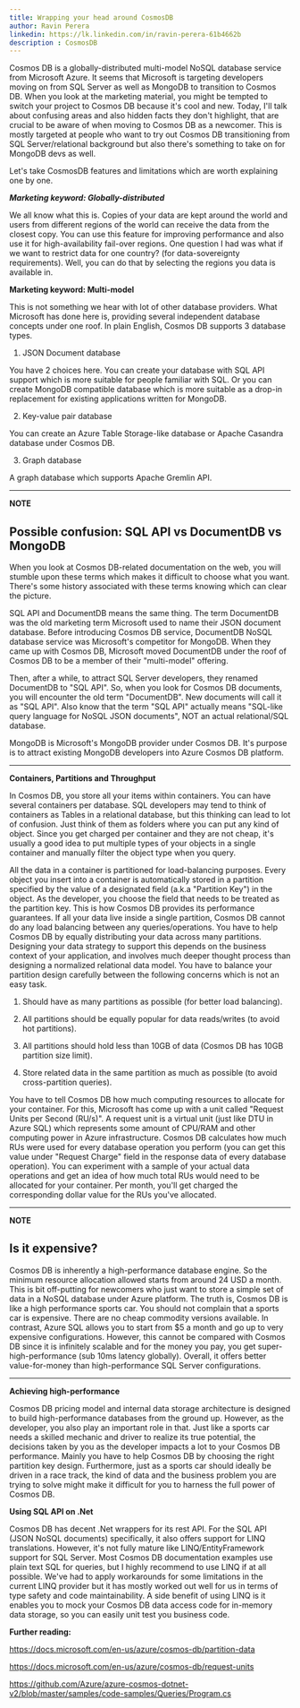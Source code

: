 ```yaml
---
title: Wrapping your head around CosmosDB
author: Ravin Perera
linkedin: https://lk.linkedin.com/in/ravin-perera-61b4662b
description : CosmosDB
---
```


Cosmos DB is a globally-distributed multi-model NoSQL database service from Microsoft Azure. It seems that Microsoft is targeting developers moving on from SQL Server as well as MongoDB to transition to Cosmos DB. When you look at the marketing material, you might be tempted to switch your project to Cosmos DB because it's cool and new. Today, I'll talk about confusing areas and also hidden facts they don't highlight, that are crucial to be aware of when moving to Cosmos DB as a newcomer. This is mostly targeted at people who want to try out Cosmos DB transitioning from SQL Server/relational background but also there's something to take on for MongoDB devs as well.

Let's take CosmosDB features and limitations which are worth explaining one by one.

***Marketing keyword: Globally-distributed***

We all know what this is. Copies of your data are kept around the world and users from different regions of the world can receive the data from the closest copy. You can use this feature for improving performance and also use it for high-availability fail-over regions. One question I had was what if we want to restrict data for one country? (for data-sovereignty requirements). Well, you can do that by selecting the regions you data is available in.

**Marketing keyword: Multi-model**

This is not something we hear with lot of other database providers. What Microsoft has done here is, providing several independent database concepts under one roof. In plain English, Cosmos DB supports 3 database types. 

 1) JSON Document database

 You have 2 choices here. You can create your database with SQL API support which is more suitable for people familiar with SQL. Or you  can create MongoDB compatible database which is more suitable as a drop-in replacement for existing applications written for MongoDB.

 2) Key-value pair database

 You can create an Azure Table Storage-like database or Apache Casandra database under Cosmos DB.

 3) Graph database

 A graph database which supports Apache Gremlin API.

---
**NOTE**

Possible confusion: SQL API vs DocumentDB vs MongoDB
------------------------------------------------------
When you look at Cosmos DB-related documentation on the web, you will stumble upon these terms which makes it difficult to choose what you want. There's some history associated with these terms knowing which can clear the picture.
	
SQL API and DocumentDB means the same thing. The term DocumentDB was the old marketing term Microsoft used to name their JSON document database. Before introducing Cosmos DB service, DocumentDB NoSQL database service was Microsoft's competitor for MongoDB. When they came up with Cosmos DB, Microsoft moved DocumentDB under the roof of Cosmos DB to be a member of their "multi-model" offering.
	
Then, after a while, to attract SQL Server developers, they renamed DocumentDB to "SQL API". So, when you look for Cosmos DB documents, you will encounter the old term "DocumentDB". New documents will call it as "SQL API". Also know that the term "SQL API" actually means "SQL-like query language for NoSQL JSON documents", NOT an actual relational/SQL database.
	
MongoDB is Microsoft's MongoDB provider under Cosmos DB. It's purpose is to attract existing MongoDB developers into Azure Cosmos DB platform.

---

**Containers, Partitions and Throughput**

In Cosmos DB, you store all your items within containers. You can have several containers per database. SQL developers may tend to think of containers as Tables in a relational database, but this thinking can lead to lot of confusion. Just think of them as folders where you can put any kind of object. Since you get charged per container and they are not cheap, it's usually a good idea to put multiple types of your objects in a single container and manually filter the object type when you query.

All the data in a container is partitioned for load-balancing purposes. Every object you insert into a container is automatically stored in a partition specified by the value of a designated field (a.k.a "Partition Key") in the object. As the developer, you choose the field that needs to be treated as the partition key. This is how Cosmos DB provides its performance guarantees. If all your data live inside a single partition, Cosmos DB cannot do any load balancing between any queries/operations. You have to help Cosmos DB by equally distributing your data across many partitions. Designing your data strategy to support this depends on the business context of your application, and involves much deeper thought process than designing a normalized relational data model. You have to balance your partition design carefully between the following concerns which is not an easy task.

1. Should have as many partitions as possible (for better load balancing).

2. All partitions should be equally popular for data reads/writes (to avoid hot partitions).

3. All partitions should hold less than 10GB of data (Cosmos DB has 10GB partition size limit).

4. Store related data in the same partition as much as possible (to avoid cross-partition queries).

You have to tell Cosmos DB how much computing resources to allocate for your container. For this, Microsoft has come up with a unit called "Request Units per Second (RU/s)". A request unit is a virtual unit (just like DTU in Azure SQL) which represents some amount of CPU/RAM and other computing power in Azure infrastructure. Cosmos DB calculates how much RUs were used for every database operation you perform (you can get this value under "Request Charge" field in the response data of every database operation). You can experiment with a sample of your actual data operations and get an idea of how much total RUs would need to be allocated for your container. Per month, you'll get charged the corresponding dollar value for the RUs you've allocated.

---
**NOTE**

Is it expensive?
----------------
Cosmos DB is inherently a high-performance database engine. So the minimum resource allocation allowed starts from around 24 USD a month. This is bit off-putting for newcomers who just want to store a simple set of data in a NoSQL database under Azure platform. The truth is, Cosmos DB is like a high performance sports car. You should not complain that a sports car is expensive. There are no cheap commodity versions available. In contrast, Azure SQL allows you to start from $5 a month and go up to very expensive configurations. However, this cannot be compared with Cosmos DB since it is infinitely scalable and for the money you pay, you get super-high-performance (sub 10ms latency globally). Overall, it offers better value-for-money than high-performance SQL Server configurations.

---

**Achieving high-performance**

Cosmos DB pricing model and internal data storage architecture is designed to build high-performance databases from the ground up. However, as the developer, you also play an important role in that. Just like a sports car needs a skilled mechanic and driver to realize its true potential, the decisions taken by you as the developer impacts a lot to your Cosmos DB performance. Mainly you have to help Cosmos DB by choosing the right partition key design. Furthermore, just as a sports car should ideally be driven in a race track, the kind of data and the business problem you are trying to solve might make it difficult for you to harness the full power of Cosmos DB.

**Using SQL API on .Net**

Cosmos DB has decent .Net wrappers for its rest API. For the SQL API (JSON NoSQL documents) specifically, it also offers support for LINQ translations. However, it's not fully mature like LINQ/EntityFramework support for SQL Server. Most Cosmos DB documentation examples use plain text SQL for queries, but I highly recommend to use LINQ if at all possible. We've had to apply workarounds for some limitations in the current LINQ provider but it has mostly worked out well for us in terms of type safety and code maintainability. A side benefit of using LINQ is it enables you to mock your Cosmos DB data access code for in-memory data storage, so you can easily unit test you business code.

**Further reading:**

https://docs.microsoft.com/en-us/azure/cosmos-db/partition-data

https://docs.microsoft.com/en-us/azure/cosmos-db/request-units

https://github.com/Azure/azure-cosmos-dotnet-v2/blob/master/samples/code-samples/Queries/Program.cs

